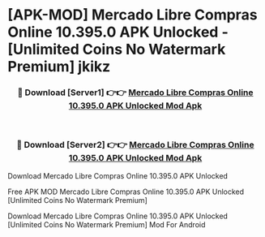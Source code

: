 # [APK-MOD] Mercado Libre  Compras Online 10.395.0 APK Unlocked - [Unlimited Coins No Watermark Premium] jkikz



<div align="center">
<h3>🔴 Download [Server1] 👉👉 <a href="https://momento.my/?title=Mercado_Libre__Compras_Online_10.395.0_APK_Unlocked">Mercado Libre  Compras Online 10.395.0 APK Unlocked Mod Apk</a></h3><br>

<h3>🔴 Download [Server2] 👉👉 <a href="https://momento.my/?title=Mercado_Libre__Compras_Online_10.395.0_APK_Unlocked">Mercado Libre  Compras Online 10.395.0 APK Unlocked Mod Apk</a></h3>
</div>



Download Mercado Libre  Compras Online 10.395.0 APK Unlocked 

Free APK MOD Mercado Libre  Compras Online 10.395.0 APK Unlocked [Unlimited Coins No Watermark Premium]

Download Mercado Libre  Compras Online 10.395.0 APK Unlocked [Unlimited Coins No Watermark Premium] Mod For Android
